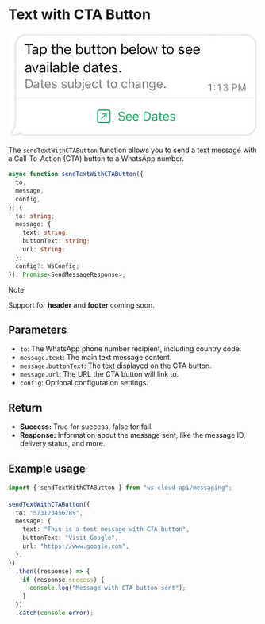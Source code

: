 # Text with CTA Button

[<Badge type="tip" text="api docs" />](https://developers.facebook.com/docs/whatsapp/cloud-api/messages/interactive-cta-url-messages)

![cta button message](img/cta.png)

The `sendTextWithCTAButton` function allows you to send a text message with a Call-To-Action (CTA) button to a WhatsApp number.

```ts
async function sendTextWithCTAButton({
  to,
  message,
  config,
}: {
  to: string;
  message: {
    text: string;
    buttonText: string;
    url: string;
  };
  config?: WsConfig;
}): Promise<SendMessageResponse>;
```

> [!NOTE]
> Support for **header** and **footer** coming soon.

## Parameters

- `to`: The WhatsApp phone number recipient, including country code.
- `message.text`: The main text message content.
- `message.buttonText`: The text displayed on the CTA button.
- `message.url`: The URL the CTA button will link to.
- `config`: Optional configuration settings.

## Return

- **Success:** True for success, false for fail.
- **Response:** Information about the message sent, like the message ID, delivery status, and more.

## Example usage

```ts
import { sendTextWithCTAButton } from "ws-cloud-api/messaging";

sendTextWithCTAButton({
  to: "573123456789",
  message: {
    text: "This is a test message with CTA button",
    buttonText: "Visit Google",
    url: "https://www.google.com",
  },
})
  .then((response) => {
    if (response.success) {
      console.log("Message with CTA button sent");
    }
  })
  .catch(console.error);
```